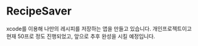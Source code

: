 # RecipeSaver

xcode를 이용해 나만의 레시피를 저장하는 앱을 만들고 있습니다.
개인프로젝트이고 현재 50프로 정도 진행되었고, 앞으로 추후 완성을 시킬 예정입니다.
